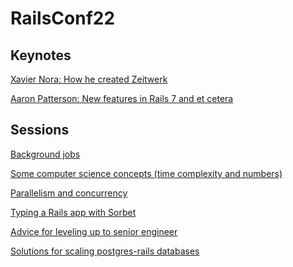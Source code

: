 # RailsConf22

## Keynotes

[Xavier Nora: How he created Zeitwerk](https://github.com/cameron-hicks/RailsConf22/blob/main/keynotes/keynote-tues-am-xavier-nora.md)

[Aaron Patterson: New features in Rails 7 and et cetera](https://github.com/cameron-hicks/RailsConf22/blob/main/keynotes/keynote-tues-pm-aaron-patterson.md)

## Sessions

[Background jobs](https://github.com/cameron-hicks/RailsConf22/blob/main/sessions/background-jobs.md)

[Some computer science concepts (time complexity and numbers)](https://github.com/cameron-hicks/RailsConf22/blob/main/sessions/computer-science.md)

[Parallelism and concurrency](https://github.com/cameron-hicks/RailsConf22/blob/main/sessions/concurrency-and-parallelism.md)

[Typing a Rails app with Sorbet](https://github.com/cameron-hicks/RailsConf22/blob/main/sessions/gradually-typing-your-rails-app.md)

[Advice for leveling up to senior engineer](https://github.com/cameron-hicks/RailsConf22/blob/main/sessions/leveling%20up%20from%20mid%20to%20senior.md)

[Solutions for scaling postgres-rails databases](https://github.com/cameron-hicks/RailsConf22/blob/main/sessions/postgres-rails-apps.md)

[]()

[]()

[]()
